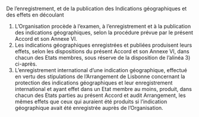 De l’enregistrement, et de la publication des
Indications géographiques et des effets en découlant
1) L’Organisation procède à l’examen, à l’enregistrement et à la publication des indications
géographiques, selon la procédure prévue par le présent Accord et son Annexe VI.
2) Les indications géographiques enregistrées et publiées produisent leurs effets, selon les
dispositions du présent Accord et son Annexe VI, dans chacun des Etats membres, sous
réserve de la disposition de l’alinéa 3) ci-après.
3) L’enregistrement international d’une indication géographique, effectué en vertu des
stipulations de l’Arrangement de Lisbonne concernant la protection des indications
géographiques et leur enregistrement international et ayant effet dans un Etat membre
au moins, produit, dans chacun des Etats parties au présent Accord et audit
Arrangement, les mêmes effets que ceux qui auraient été produits si l’indication
géographique avait été enregistrée auprès de l’Organisation.